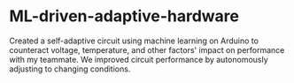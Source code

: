 # ML-driven-adaptive-hardware
Created a self-adaptive circuit using machine learning on Arduino to counteract voltage, temperature, and other factors' impact on performance with my teammate. We improved circuit performance by autonomously adjusting to changing conditions.
